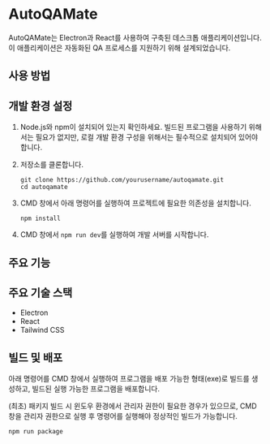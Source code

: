 # AutoQAMate

AutoQAMate는 Electron과 React를 사용하여 구축된 데스크톱 애플리케이션입니다. 이 애플리케이션은 자동화된 QA 프로세스를 지원하기 위해 설계되었습니다.

## 사용 방법


## 개발 환경 설정

1. Node.js와 npm이 설치되어 있는지 확인하세요. 빌드된 프로그램을 사용하기 위해서는 필요가 없지만, 로컬 개발 환경 구성을 위해서는 필수적으로 설치되어 있어야 합니다.
2. 저장소를 클론합니다.
   ```
   git clone https://github.com/yourusername/autoqamate.git
   cd autoqamate
   ```

3. CMD 창에서 아래 명령어를 실행하여 프로젝트에 필요한 의존성을 설치합니다.
   ```
   npm install
   ```
4. CMD 창에서 `npm run dev`를 실행하여 개발 서버를 시작합니다.


## 주요 기능

## 주요 기술 스택

- Electron
- React
- Tailwind CSS


## 빌드 및 배포
아래 명령어를 CMD 창에서 실행하여 프로그램을 배포 가능한 형태(exe)로 빌드를 생성하고, 빌드된 실행 가능한 프로그램을 배포합니다.

(최초) 패키지 빌드 시 윈도우 환경에서 관리자 권한이 필요한 경우가 있으므로, CMD 창을 관리자 권한으로 실행 후 명령어를 실행해야 정상적인 빌드가 가능합니다.

```
npm run package
```

